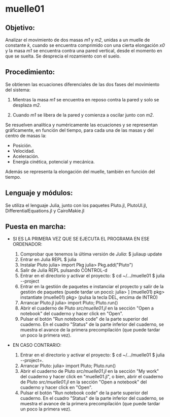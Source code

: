 # muelle01

Objetivo:
--------
Analizar el movimiento de dos masas *m1* y *m2*, unidas a un muelle de 
constante *k*, cuando se encuentra comprimido con una cierta elongación *x0* y la
masa *m1* se encuentra contra una pared vertical, desde el momento en que se 
suelta. Se desprecia el rozamiento con el suelo.

Procedimiento:
-------------
Se obtienen las ecuaciones diferenciales de las dos fases del movimiento del sistema:
1.	Mientras la masa *m1* se encuentra en reposo contra la pared y solo se
	desplaza *m2*.

2. Cuando *m1* se libera de la pared y comienza a oscilar junto con *m2*.

Se resuelven analítica y numéricamente las ecuaciones y se representan
gráficamente, en función del tiempo, para cada una de las masas y del centro 
de masas la:
- Posición.
- Velocidad.
- Aceleración.
- Energía cinética, potencial y mecánica.

Además se representa la elongación del muelle, también en función del tiempo.

Lenguaje y módulos:
-------------------
Se utiliza el lenguaje Julia, junto con los paquetes Pluto.jl, PlutoUI.jl,
DifferentialEquations.jl y CairoMakie.jl

Puesta en marcha:
------------------

- SI ES LA PRIMERA VEZ QUE SE EJECUTA EL PROGRAMA EN ESE ORDENADOR:
	1. Comprobar que tenemos la última versión de *Julia*:
		$ juliaup update
	2. Entrar en Julia REPL
		$ julia
	3. Instalar Pluto
		julia> import Pkg
		julia> Pkg.add("Pluto")
	4. Salir de Julia REPL pulsando CONTROL-d
	5. Entrar en el directorio y activar el proyecto:
		$ cd ~/.../muelle01
		$ julia --project
	6. Entrar en la gestión de paquetes e instanciar el proyecto y salir de la
	   gestión de paquetes (puede tardar un poco):
		julia> ]
		(muelle01) pkg> instantiate
		(muelle01) pkg> (pulsa la tecla DEL, encima de INTRO)
	7. Arrancar Pluto.jl
		julia> import Pluto; Pluto.run()
	8. Abrir el cuaderno de Pluto *src/muelle01.jl* en la sección "Open a notebook" 
	del cuaderno y hacer click en "Open".
	9. Pulsar el botón "Run notebook code" de la parte superior del cuaderno.
	En el cuadro "Status" de la parte inferior del cuaderno, se muestra el avance
	de la primera precompilación (que puede tardar un poco la primera vez).
		

- EN CASO CONTRARIO:
	1. Entrar en el directorio y activar el proyecto:
		$ cd ~/.../muelle01
		$ julia --project=.
	2. Arrancar Pluto:
		julia> import Pluto; Pluto.run()
	3. Abrir el cuaderno de Pluto *src/muelle01.jl* en la sección "My work" 
	del cuaderno y hacer click en "muelle01.jl", o bien, abrir el cuaderno de Pluto
	*src/muelle01.jl* en la sección "Open a notebook" del cuaderno y hacer click en
	"Open".
	4. Pulsar el botón "Run notebook code" de la parte superior del cuaderno.
	En el cuadro "Status" de la parte inferior del cuaderno, se muestra el avance
	de la primera precompilación (que puede tardar un poco la primera vez).




